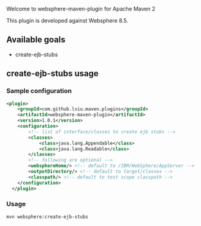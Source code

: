 Welcome to websphere-maven-plugin for Apache Maven 2

This plugin is developed against Websphere 8.5.

## Available goals
  * create-ejb-stubs

## create-ejb-stubs usage

### Sample configuration

```xml
<plugin>
    <groupId>com.github.lsiu.maven.plugins</groupId>
    <artifactId>websphere-maven-plugin</artifactId>
    <version>1.0.1</version>
	<configuration>
        <!-- list of interface/classes to create ejb stubs -->
		<classes>
	    	<class>java.lang.Appendable</class>
		    <class>java.lang.Readable</class>
		</classes>
        <!-- following are optional -->
        <websphereHome/> <!-- default to /IBM/WebSphere/AppServer -->
        <outputDirectory/> <!-- default to target/classes -->
        <classpath/> <!-- default to test scope classpath -->
	</configuration>
  </plugin>
```

### Usage
```sh 
mvn websphere:create-ejb-stubs
```